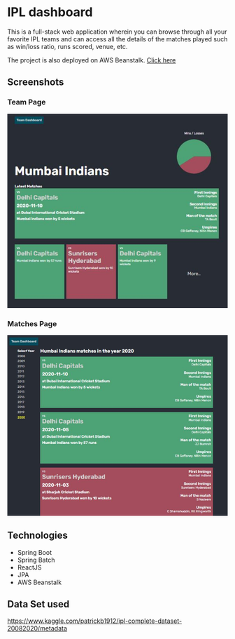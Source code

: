 # IPL dashboard

This is a full-stack web application wherein you can browse through all your favorite IPL teams and can access all the details of the matches played such as win/loss ratio, runs scored, venue, etc.

The project is also deployed on AWS Beanstalk. [Click here](http://ipldashboard-env.eba-snpjnnr3.us-east-2.elasticbeanstalk.com/)

## Screenshots

### Team Page

![Team Page](/ipl-dashboard/README/TeamPage.JPG)

### Matches Page

![Matches Page](/ipl-dashboard/README/MatchesPage.JPG)

## Technologies

* Spring Boot
* Spring Batch
* ReactJS
* JPA
* AWS Beanstalk

## Data Set used

https://www.kaggle.com/patrickb1912/ipl-complete-dataset-20082020/metadata
